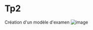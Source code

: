 # Tp2
Création d'un modèle d'examen
![image](https://user-images.githubusercontent.com/113052518/201423400-b1ad6b2f-9e82-4cee-84c3-34646e089df0.png)
